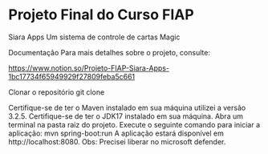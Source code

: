 # Projeto Final do Curso FIAP

Siara Apps
Um sistema de controle de cartas Magic

Documentação
Para mais detalhes sobre o projeto, consulte:

https://www.notion.so/Projeto-FIAP-Siara-Apps-1bc17734f65949929f27809feba5c661

Clonar o repositório git clone 

Certifique-se de ter o Maven instalado em sua máquina utilizei a versão 3.2.5.
Certifique-se de ter o JDK17 instalado em sua máquina.
Abra um terminal na pasta raiz do projeto.
Execute o seguinte comando para iniciar a aplicação:
mvn spring-boot:run
A aplicação estará disponível em http://localhost:8080.
Obs: Precisei liberar no microsoft defender.
